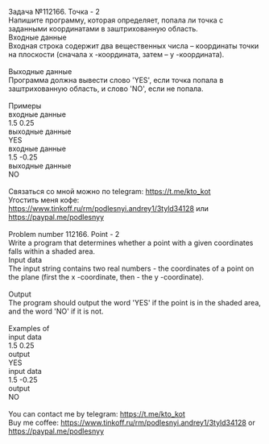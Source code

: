 Задача №112166. Точка - 2<br />Напишите программу, которая определяет, попала ли точка с заданными координатами в заштрихованную область.<br />Входные данные<br />Входная строка содержит два вещественных числа – координаты точки на плоскости (сначала x -координата, затем – y -координата).<br /><br />Выходные данные<br />Программа должна вывести слово 'YES', если точка попала в заштрихованную область, и слово 'NO', если не попала.<br /><br />Примеры<br />входные данные<br />1.5 0.25<br />выходные данные<br />YES<br />входные данные<br />1.5 -0.25<br />выходные данные<br />NO<br /><br />Связаться со мной можно по telegram: https://t.me/kto_kot<br />Угостить меня кофе: https://www.tinkoff.ru/rm/podlesnyi.andrey1/3tyld34128 или https://paypal.me/podlesnyy<br /><br />Problem number 112166. Point - 2<br />Write a program that determines whether a point with a given coordinates falls within a shaded area.<br />Input data<br />The input string contains two real numbers - the coordinates of a point on the plane (first the x -coordinate, then - the y -coordinate).<br /><br />Output<br />The program should output the word 'YES' if the point is in the shaded area, and the word 'NO' if it is not.<br /><br />Examples of<br />input data<br />1.5 0.25<br />output<br />YES<br />input data<br />1.5 -0.25<br />output<br />NO<br /><br /> You can contact me by telegram: https://t.me/kto_kot <br /> Buy me coffee: https://www.tinkoff.ru/rm/podlesnyi.andrey1/3tyld34128 or https://paypal.me/podlesnyy